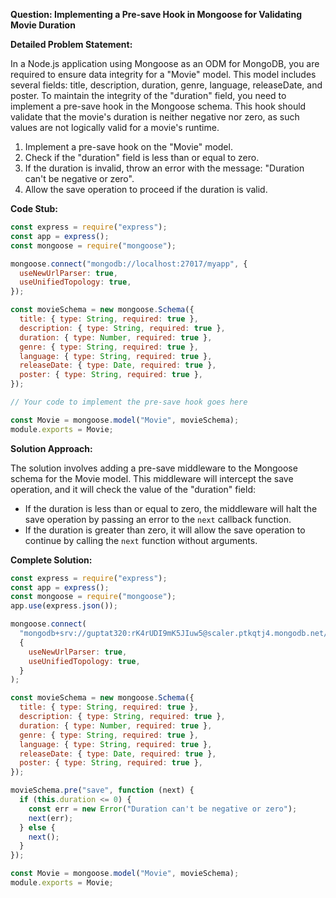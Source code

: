 **Question: Implementing a Pre-save Hook in Mongoose for Validating Movie Duration**

**Detailed Problem Statement:**

In a Node.js application using Mongoose as an ODM for MongoDB, you are required to ensure data integrity for a "Movie" model.
This model includes several fields: title, description, duration, genre, language, releaseDate, and poster.
To maintain the integrity of the "duration" field, you need to implement a pre-save hook in the Mongoose schema.
This hook should validate that the movie's duration is neither negative nor zero, as such values are not logically valid for a movie's runtime.

1. Implement a pre-save hook on the "Movie" model.
2. Check if the "duration" field is less than or equal to zero.
3. If the duration is invalid, throw an error with the message: "Duration can't be negative or zero".
4. Allow the save operation to proceed if the duration is valid.

**Code Stub:**

```javascript
const express = require("express");
const app = express();
const mongoose = require("mongoose");

mongoose.connect("mongodb://localhost:27017/myapp", {
  useNewUrlParser: true,
  useUnifiedTopology: true,
});

const movieSchema = new mongoose.Schema({
  title: { type: String, required: true },
  description: { type: String, required: true },
  duration: { type: Number, required: true },
  genre: { type: String, required: true },
  language: { type: String, required: true },
  releaseDate: { type: Date, required: true },
  poster: { type: String, required: true },
});

// Your code to implement the pre-save hook goes here

const Movie = mongoose.model("Movie", movieSchema);
module.exports = Movie;
```

**Solution Approach:**

The solution involves adding a pre-save middleware to the Mongoose schema for the Movie model. This middleware will intercept the save operation, and it will check the value of the "duration" field:

- If the duration is less than or equal to zero, the middleware will halt the save operation by passing an error to the `next` callback function.
- If the duration is greater than zero, it will allow the save operation to continue by calling the `next` function without arguments.

**Complete Solution:**

```javascript
const express = require("express");
const app = express();
const mongoose = require("mongoose");
app.use(express.json());

mongoose.connect(
  "mongodb+srv://guptat320:rK4rUDI9mK5JIuw5@scaler.ptkqtj4.mongodb.net/scaler?retryWrites=true&w=majority&appName=scaler",
  {
    useNewUrlParser: true,
    useUnifiedTopology: true,
  }
);

const movieSchema = new mongoose.Schema({
  title: { type: String, required: true },
  description: { type: String, required: true },
  duration: { type: Number, required: true },
  genre: { type: String, required: true },
  language: { type: String, required: true },
  releaseDate: { type: Date, required: true },
  poster: { type: String, required: true },
});

movieSchema.pre("save", function (next) {
  if (this.duration <= 0) {
    const err = new Error("Duration can't be negative or zero");
    next(err);
  } else {
    next();
  }
});

const Movie = mongoose.model("Movie", movieSchema);
module.exports = Movie;
```
